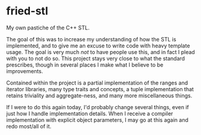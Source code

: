 # fried-stl

My own pastiche of the C++ STL.

The goal of this was to increase my understanding of how the STL is implemented, and to give me an excuse to write code with heavy template usage. The goal is very much *not* to have people use this, and in fact I plead with you to not do so. This project stays very close to what the standard prescribes, though in several places I make what I believe to be improvements.

Contained within the project is a partial implementation of the ranges and iterator libraries, many type traits and concepts, a tuple implementation that retains triviality and aggregate-ness, and many more miscellaneous things.

If I were to do this again today, I'd probably change several things, even if just how I handle implementation details. When I receive a compiler implementation with explicit object parameters, I may go at this again and redo most/all of it.
